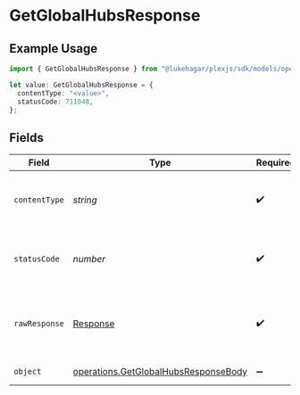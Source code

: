 # GetGlobalHubsResponse

## Example Usage

```typescript
import { GetGlobalHubsResponse } from "@lukehagar/plexjs/sdk/models/operations";

let value: GetGlobalHubsResponse = {
  contentType: "<value>",
  statusCode: 711048,
};
```

## Fields

| Field                                                                                               | Type                                                                                                | Required                                                                                            | Description                                                                                         |
| --------------------------------------------------------------------------------------------------- | --------------------------------------------------------------------------------------------------- | --------------------------------------------------------------------------------------------------- | --------------------------------------------------------------------------------------------------- |
| `contentType`                                                                                       | *string*                                                                                            | :heavy_check_mark:                                                                                  | HTTP response content type for this operation                                                       |
| `statusCode`                                                                                        | *number*                                                                                            | :heavy_check_mark:                                                                                  | HTTP response status code for this operation                                                        |
| `rawResponse`                                                                                       | [Response](https://developer.mozilla.org/en-US/docs/Web/API/Response)                               | :heavy_check_mark:                                                                                  | Raw HTTP response; suitable for custom response parsing                                             |
| `object`                                                                                            | [operations.GetGlobalHubsResponseBody](../../../sdk/models/operations/getglobalhubsresponsebody.md) | :heavy_minus_sign:                                                                                  | returns global hubs                                                                                 |
